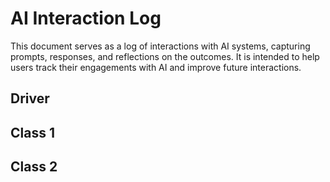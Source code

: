 # AI Interaction Log

This document serves as a log of interactions with AI systems, capturing prompts, responses, and reflections on the outcomes. It is intended to help users track their engagements with AI and improve future interactions.

## Driver

## Class 1

## Class 2